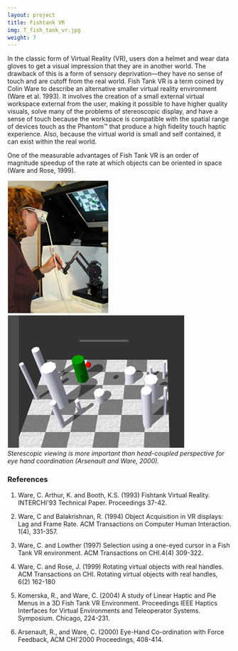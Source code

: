 ```yaml
---
layout: project
title: Fishtank VR
img: T_fish_tank_vr.jpg
weight: 7
---
```


In the classic form of Virtual Reality (VR), users don a helmet and wear data gloves to get a visual impression that they are in another world. The drawback of this is a form of sensory deprivation—they have no sense of touch and are cutoff from the real world. Fish Tank VR is a term coined by Colin Ware to describe an alternative smaller virtual reality environment (Ware et al. 1993). It involves the creation of a small external virtual workspace external from the user, making it possible to have higher quality visuals, solve many of the problems of stereoscopic display, and have a sense of touch because the workspace is compatible with the spatial range of devices touch as the Phantom™ that produce a high fidelity touch haptic experience. Also, because the virtual world is small and self contained, it can exist within the real world.

One of the measurable advantages of Fish Tank VR is an order of magnitude speedup of the rate at which objects can be oriented in space (Ware and Rose, 1999).

![FishTankVR User](fish_tank_user.jpg) ![FishTankVR Workspace](fish_tank_workspace.jpg)  
_Sterescopic viewing is more important than head-coupled perspective for eye hand coordination (Arsenault and Ware, 2000)._

### References

1. Ware, C. Arthur, K. and Booth, K.S. (1993) Fishtank Virtual Reality. INTERCHI'93 Technical Paper. Proceedings 37-42.

2. Ware, C and Balakrishnan, R. (1994) Object Acquisition in VR displays: Lag and Frame Rate. ACM Transactions on Computer Human Interaction.  1(4), 331-357.

3. Ware, C. and Lowther (1997) Selection using a one-eyed cursor in a Fish Tank VR environment. ACM Transactions on CHI.4(4) 309-322.

4. Ware, C.  and Rose, J. (1999) Rotating virtual objects with real handles. ACM Transactions on CHI. Rotating virtual objects with real handles, 6(2) 162-180

5. Komerska, R., and Ware, C. (2004) A study of Linear Haptic and Pie Menus in a 3D Fish Tank VR Environment.  Proceedings IEEE Haptics Interfaces for Virtual Environments and Teleoperator Systems. Symposium. Chicago, 224-231.

6. Arsenault, R., and Ware, C. (2000) Eye-Hand Co-ordination with Force Feedback, ACM CHI’2000 Proceedings, 408-414.